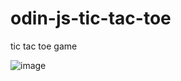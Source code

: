 # odin-js-tic-tac-toe
tic tac toe game 

![image](https://github.com/atomar2000/odin-js-tic-tac-toe/assets/43878272/c51cfbca-1fd2-4efa-b24d-af196454b6bf)
